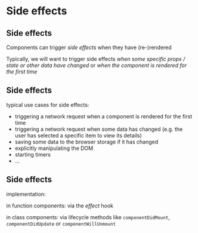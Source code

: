 # Side effects

## Side effects

Components can trigger _side effects_ when they have (re-)rendered

Typically, we will want to trigger side effects _when some specific props / state or other data have changed_ or _when the component is rendered for the first time_

## Side effects

typical use cases for side effects:

- triggering a network request when a component is rendered for the first time
- triggering a network request when some data has changed (e.g. the user has selected a specific item to view its details)
- saving some data to the browser storage if it has changed
- explicitly manipulating the DOM
- starting timers
- ...

## Side effects

implementation:

in function components: via the _effect_ hook

in class components: via lifecycle methods like `componentDidMount`, `componentDidUpdate` or `componentWillUnmount`
